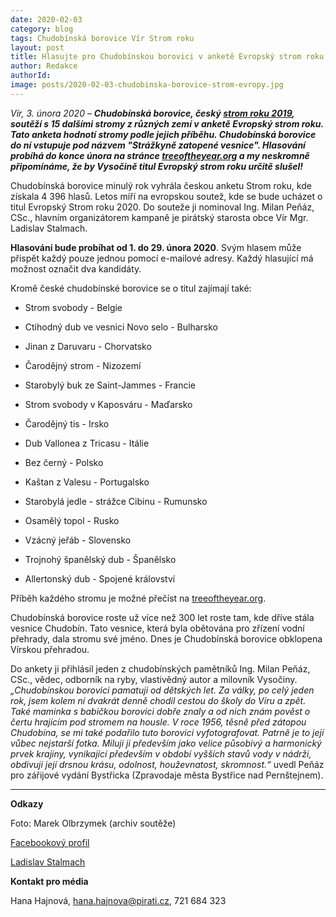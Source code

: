 ```yaml
---
date: 2020-02-03
category: blog
tags: Chudobínská borovice Vír Strom roku
layout: post
title: Hlasujte pro Chudobínskou borovici v anketě Evropský strom roku 2020
author: Redakce
authorId:  
image: posts/2020-02-03-chudobinska-borovice-strom-evropy.jpg
---
```


*Vír, 3. února 2020* – ***Chudobínská borovice, český [strom roku 2019](https://vysocina.pirati.cz/aktuality/chudobinska-borovice-vyhrala.html), soutěží s 15 dalšími stromy z různých zemí v anketě Evropský strom roku. Tato anketa hodnotí stromy podle jejich příběhu. Chudobínská borovice do ní vstupuje pod názvem "Strážkyně zatopené vesnice". Hlasování probíhá do konce února na stránce [treeoftheyear.org](https://www.treeoftheyear.org/vote) a my neskromně připomínáme, že by Vysočině titul Evropský strom roku určitě slušel!***

Chudobínská borovice minulý rok vyhrála českou anketu Strom roku, kde získala 4 396 hlasů. Letos míří na evropskou soutež, kde se bude ucházet o titul Evropský Strom roku 2020. Do souteže ji nominoval Ing. Milan Peňáz, CSc., hlavním organizátorem kampaně je pirátský starosta obce Vír Mgr. Ladislav Stalmach.

**Hlasování bude probíhat od 1. do 29. února 2020**. Svým hlasem může přispět každý pouze jednou pomocí e-mailové adresy. Každý hlasující má možnost označit dva kandidáty.

Kromě české chudobínské borovice se o titul zajímají také:

* Strom svobody - Belgie

* Ctihodný dub ve vesnici Novo selo - Bulharsko

* Jinan z Daruvaru - Chorvatsko

* Čarodějný strom - Nizozemí

* Starobylý buk ze Saint-Jammes - Francie

* Strom svobody v Kaposváru - Maďarsko

* Čarodějný tis - Irsko

* Dub Vallonea z Tricasu - Itálie

* Bez černý - Polsko

* Kaštan z Valesu - Portugalsko

* Starobylá jedle - strážce Cibinu - Rumunsko

* Osamělý topol - Rusko

* Vzácný jeřáb - Slovensko

* Trojnohý španělský dub - Španělsko

* Allertonský dub - Spojené království


Příběh každého stromu je možné přečíst na [treeoftheyear.org](https://www.treeoftheyear.org/vote).

Chudobínská borovice roste už více než 300 let roste tam, kde dříve stála vesnice Chudobín. Tato vesnice, která byla obětována pro zřízení vodní přehrady, dala stromu své jméno. Dnes je Chudobínská borovice obklopena Vírskou přehradou. 

Do ankety ji přihlásil jeden z chudobínských pamětníků Ing. Milan Peňáz, CSc., vědec, odborník na ryby, vlastivědný autor a milovník Vysočiny. *„Chudobínskou borovici pamatuji od dětských let. Za války, po celý jeden rok, jsem kolem ní dvakrát denně chodil cestou do školy do Víru a zpět. Také maminka s babičkou borovici dobře znaly a od nich znám pověst o čertu hrajícím pod stromem na housle. V roce 1956, těsně před zátopou Chudobína, se mi také podařilo tuto borovici vyfotografovat. Patrně je to její vůbec nejstarší fotka. Miluji ji především jako velice působivý a harmonický prvek krajiny, vynikající především v období vyšších stavů vody v nádrži, obdivuji její drsnou krásu, odolnost, houževnatost, skromnost.“* uvedl Peňáz pro zářijové vydání Bystřicka (Zpravodaje města Bystřice nad Pernštejnem). 

---

**Odkazy**

Foto: Marek Olbrzymek (archiv soutěže)

[Facebookový profil](https://www.facebook.com/Chudobinskaborovice)

[Ladislav Stalmach](https://vysocina.pirati.cz/lide/ladislav-stalmach/)

**Kontakt pro média**

Hana Hajnová, <hana.hajnova@pirati.cz>, 721 684 323
